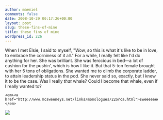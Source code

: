 ```yaml
---
author: maeniel
comments: false
date: 2008-10-29 00:17:26+00:00
layout: post
slug: these-fins-of-mine
title: these fins of mine
wordpress_id: 226
---
```


When I met Elsie, I said to myself, "Wow, so this is what it's like to be in love, to embrace the corniness of it all." For a while, I really felt like I'd do anything for her. She was brilliant. She was ferocious in bed—a lot of cushion for the pushin', which is how I like it. But that 5-ton female brought with her 5 tons of obligations. She wanted me to climb the corporate ladder, to attain leadership status in the pod. She never said so, exactly, but I knew it to be the case. Was I really _that_ whale? Could I become that whale, even if I really wanted to? 

    
    <em><a href="http://www.mcsweeneys.net/links/monologues/22orca.html">sweeeeeeeeeeeneys</a></em>





[![](http://maeniel.files.wordpress.com/2008/10/120121_m.gif)](http://maeniel.files.wordpress.com/2008/10/120121_m.gif)




